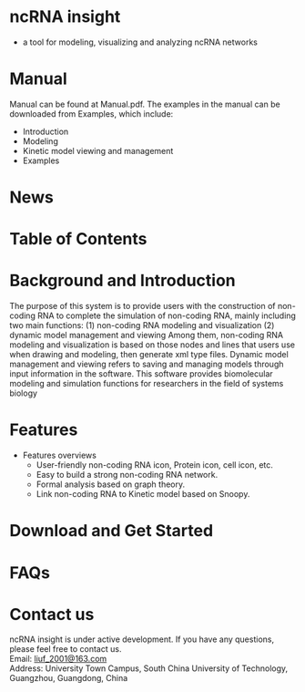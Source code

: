 # ncRNA insight 
- a tool for modeling, visualizing and analyzing ncRNA networks
# Manual       
Manual can be found at Manual.pdf. The examples in the manual can be downloaded from Examples, which include:
- Introduction
- Modeling
- Kinetic model viewing and management
- Examples

# News
# Table of Contents
# Background and Introduction
The purpose of this system is to provide users with the construction of non-coding RNA to complete the simulation of non-coding RNA, mainly including two main functions: 
(1) non-coding RNA modeling and visualization
(2) dynamic model management and viewing
Among them, non-coding RNA modeling and visualization is based on those nodes and lines that users use when drawing and modeling, then generate xml type files. Dynamic model management and viewing refers to saving and managing models through input information in the software. 
This software provides biomolecular modeling and simulation functions for researchers in the field of systems biology
# Features
- Features overviews
   - User-friendly non-coding RNA icon, Protein icon, cell icon, etc. 
   - Easy to build a strong non-coding RNA network. 
   - Formal analysis based on graph theory. 
   - Link non-coding RNA to Kinetic model based on Snoopy.

# Download and Get Started
# FAQs
# Contact us
ncRNA insight is under active development. If you have any questions, please feel free to contact us. 
<br>  Email: liuf_2001@163.com
<br>  Address: University Town Campus, South China University of Technology, Guangzhou, Guangdong, China  
